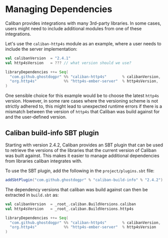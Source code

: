 # Managing Dependencies

Caliban provides integrations with many 3rd-party libraries.
In some cases, users might need to include additional modules from one of these integrations.

Let's use the `caliban-http4s` module as an example, where a user needs to include the server implementation:

```scala
val calibanVersion  = "2.4.1"
val http4sVersion   = ??? // what version should we use?

libraryDependencies ++= Seq(
  "com.github.ghostdogpr" %% "caliban-http4s"       % calibanVersion,
  "org.http4s"            %% "http4s-ember-server"  % http4sVersion,
)
```

One sensible choice for this example would be to choose the latest `http4s` version. However, in some rare cases where
the versioning scheme is not strictly adhered to, this might lead to unexpected runtime errors if there is a mismatch
between the version of `http4s` that Caliban was build against for and the user-defined version.

## Caliban build-info SBT plugin

Starting with version 2.4.2, Caliban provides an SBT plugin that can be used to retrieve the versions of the libraries
that the current version of Caliban was built against. This makes it easier to manage additional dependencies from
libraries caliban integrates with.

To use the SBT plugin, add the following in the `project/plugins.sbt` file:

```scala
addSbtPlugin("com.github.ghostdogpr" % "caliban-build-info" % "2.4.2")
```

The dependency versions that caliban was build against can then be extracted in `build.sbt` as:

```scala
val calibanVersion  = _root_.caliban.BuildVersions.caliban
val http4sVersion   = _root_.caliban.BuildVersions.http4s

libraryDependencies ++= Seq(
  "com.github.ghostdogpr" %% "caliban-http4s"       % calibanVersion,
  "org.http4s"            %% "http4s-ember-server"  % http4sVersion
)
```
